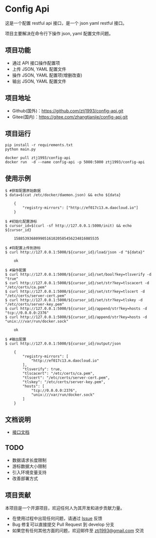 # Config Api

这是一个配置 restful api 接口，是一个 json yaml restful 接口。

项目主要解决在命令行下操作 json, yaml 配置文件问题。

## 项目功能
- 通过 API 接口操作配置项
- 上传 JSON, YAML 配置文件
- 操作 JSON, YAML 配置项(增删改查)
- 输出 JSON, YAML 配置文件

## 项目地址
- Github(国外)：https://github.com/ztj1993/config-api.git
- Gitee(国内)：https://gitee.com/zhangtianjie/config-api.git

## 项目运行
```
pip install -r requirements.txt
python main.py
```

```
docker pull ztj1993/config-api
docker run  -d --name config-api -p 5000:5000 ztj1993/config-api
```

## 使用示例
```
$ #获取配置原始数据
$ data=$(cat /etc/docker/daemon.json) && echo ${data}

    {
        "registry-mirrors": ["http://ef017c13.m.daocloud.io"]
    }

$ #初始化配置游标
$ cursor_id=$(curl -sf http://127.0.0.1:5000/init) && echo ${cursor_id}

    158853936809905161020585456234816085535

$ #将配置上传到游标
$ curl http://127.0.0.1:5000/${cursor_id}/load/json -d "${data}"

    ok

$ #操作配置
$ curl http://127.0.0.1:5000/${cursor_id}/set/bool?key=tlsverify -d "true"
$ curl http://127.0.0.1:5000/${cursor_id}/set/str?key=tlscacert -d "/etc/certs/ca.pem"
$ curl http://127.0.0.1:5000/${cursor_id}/set/str?key=tlscert -d "/etc/certs/server-cert.pem"
$ curl http://127.0.0.1:5000/${cursor_id}/set/str?key=tlskey -d "/etc/certs/server-key.pem"
$ curl http://127.0.0.1:5000/${cursor_id}/append/str?key=hosts -d "tcp://0.0.0.0:2376"
$ curl http://127.0.0.1:5000/${cursor_id}/append/str?key=hosts -d "unix:///var/run/docker.sock"

    ok

$ #输出配置
$ curl http://127.0.0.1:5000/${cursor_id}/output/json

    {
        "registry-mirrors": [
            "http://ef017c13.m.daocloud.io"
        ],
        "tlsverify": true,
        "tlscacert": "/etc/certs/ca.pem",
        "tlscert": "/etc/certs/server-cert.pem",
        "tlskey": "/etc/certs/server-key.pem",
        "hosts": [
            "tcp://0.0.0.0:2376",
            "unix:///var/run/docker.sock"
        ]
    }

```

## 文档说明
- [接口文档](Docs/Api.md)

## TODO
- 数据请求长度限制
- 游标数据大小限制
- 引入环境变量支持
- 改善部署方式

## 项目贡献
本项目是一个开源项目，欢迎任何人为其开发和进步贡献力量。
- 在使用过程中出现任何问题，请通过 [Issue](https://github.com/ztj1993/config-api/issues) 反馈
- Bug 修复可以直接提交 Pull Request 到 develop 分支
- 如果您有任何其他方面的问题，欢迎邮件至 ztj1993@gmail.com 交流
